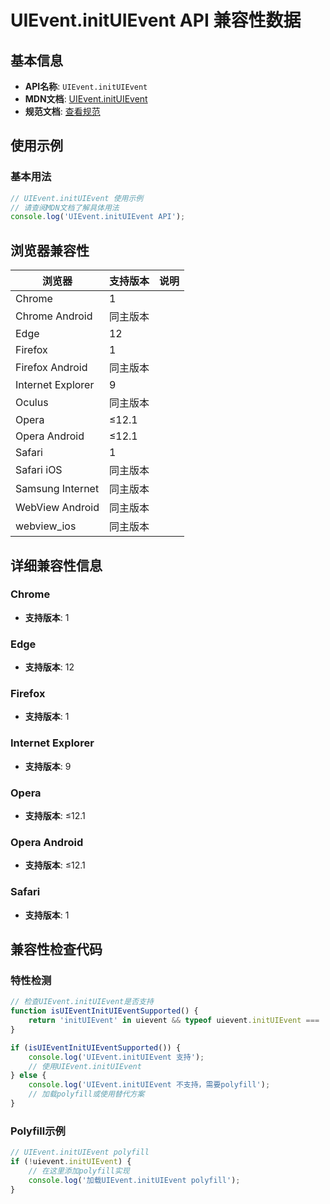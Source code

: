 # UIEvent.initUIEvent API 兼容性数据

## 基本信息

- **API名称**: `UIEvent.initUIEvent`
- **MDN文档**: [UIEvent.initUIEvent](https://developer.mozilla.org/docs/Web/API/UIEvent/initUIEvent)
- **规范文档**: [查看规范](https://w3c.github.io/uievents/#dom-uievent-inituievent)

## 使用示例

### 基本用法

```javascript
// UIEvent.initUIEvent 使用示例
// 请查阅MDN文档了解具体用法
console.log('UIEvent.initUIEvent API');
```

## 浏览器兼容性

| 浏览器 | 支持版本 | 说明 |
|--------|----------|------|
| Chrome | 1 |  |
| Chrome Android | 同主版本 |  |
| Edge | 12 |  |
| Firefox | 1 |  |
| Firefox Android | 同主版本 |  |
| Internet Explorer | 9 |  |
| Oculus | 同主版本 |  |
| Opera | ≤12.1 |  |
| Opera Android | ≤12.1 |  |
| Safari | 1 |  |
| Safari iOS | 同主版本 |  |
| Samsung Internet | 同主版本 |  |
| WebView Android | 同主版本 |  |
| webview_ios | 同主版本 |  |

## 详细兼容性信息

### Chrome

- **支持版本**: 1

### Edge

- **支持版本**: 12

### Firefox

- **支持版本**: 1

### Internet Explorer

- **支持版本**: 9

### Opera

- **支持版本**: ≤12.1

### Opera Android

- **支持版本**: ≤12.1

### Safari

- **支持版本**: 1

## 兼容性检查代码

### 特性检测

```javascript
// 检查UIEvent.initUIEvent是否支持
function isUIEventInitUIEventSupported() {
    return 'initUIEvent' in uievent && typeof uievent.initUIEvent === 'function';
}

if (isUIEventInitUIEventSupported()) {
    console.log('UIEvent.initUIEvent 支持');
    // 使用UIEvent.initUIEvent
} else {
    console.log('UIEvent.initUIEvent 不支持，需要polyfill');
    // 加载polyfill或使用替代方案
}
```

### Polyfill示例

```javascript
// UIEvent.initUIEvent polyfill
if (!uievent.initUIEvent) {
    // 在这里添加polyfill实现
    console.log('加载UIEvent.initUIEvent polyfill');
}
```

